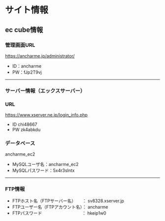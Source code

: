# サイト情報

## ec cube情報
### 管理画面URL
https://ancharme.jp/administrator/
- ID：ancharme
- PW：fJp2T9vj
---
### サーバー情報（エックスサーバー）
### URL
https://www.xserver.ne.jp/login_info.php
- ID chi48667
- PW zk4abkdu

### データベース
ancharme_ec2
- MySQLユーザ名：ancharme_ec2
- MySQLパスワード：5x4r3slntx
---
### FTP情報
 - FTPホスト名（FTPサーバー名）　　： sv8328.xserver.jp
 - FTPユーザー名（FTPアカウント名）： ancharme
 - FTPパスワード　　　　　　　　　 ： hkeip1w0